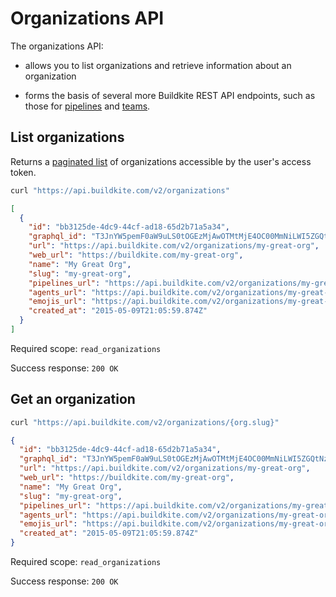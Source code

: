# Organizations API

The organizations API:

- allows you to list organizations and retrieve information about an organization

- forms the basis of several more Buildkite REST API endpoints, such as those for [pipelines](/docs/apis/rest-api/pipelines) and [teams](/docs/apis/rest-api/teams).

## List organizations

Returns a [paginated list](<%= paginated_resource_docs_url %>) of organizations accessible by the user's access token.

```bash
curl "https://api.buildkite.com/v2/organizations"
```

```json
[
  {
    "id": "bb3125de-4dc9-44cf-ad18-65d2b71a5a34",
    "graphql_id": "T3JnYW5pemF0aW9uLS0tOGEzMjAwOTMtMjE4OC00MmNiLWI5ZGQtNzE4NjZjZTYyYjA4",
    "url": "https://api.buildkite.com/v2/organizations/my-great-org",
    "web_url": "https://buildkite.com/my-great-org",
    "name": "My Great Org",
    "slug": "my-great-org",
    "pipelines_url": "https://api.buildkite.com/v2/organizations/my-great-org/pipelines",
    "agents_url": "https://api.buildkite.com/v2/organizations/my-great-org/agents",
    "emojis_url": "https://api.buildkite.com/v2/organizations/my-great-org/emojis",
    "created_at": "2015-05-09T21:05:59.874Z"
  }
]
```

Required scope: `read_organizations`

Success response: `200 OK`

## Get an organization

```bash
curl "https://api.buildkite.com/v2/organizations/{org.slug}"
```

```json
{
  "id": "bb3125de-4dc9-44cf-ad18-65d2b71a5a34",
  "graphql_id": "T3JnYW5pemF0aW9uLS0tOGEzMjAwOTMtMjE4OC00MmNiLWI5ZGQtNzE4NjZjZTYyYjA4",
  "url": "https://api.buildkite.com/v2/organizations/my-great-org",
  "web_url": "https://buildkite.com/my-great-org",
  "name": "My Great Org",
  "slug": "my-great-org",
  "pipelines_url": "https://api.buildkite.com/v2/organizations/my-great-org/pipelines",
  "agents_url": "https://api.buildkite.com/v2/organizations/my-great-org/agents",
  "emojis_url": "https://api.buildkite.com/v2/organizations/my-great-org/emojis",
  "created_at": "2015-05-09T21:05:59.874Z"
}
```

Required scope: `read_organizations`

Success response: `200 OK`
